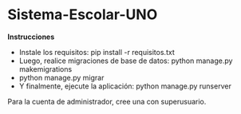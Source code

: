 # Sistema-Escolar-UNO
**Instrucciones**
- Instale los requisitos: pip install -r requisitos.txt
- Luego, realice migraciones de base de datos: python manage.py makemigrations
- python manage.py migrar
- Y finalmente, ejecute la aplicación: python manage.py runserver

Para la cuenta de administrador, cree una con superusuario.
